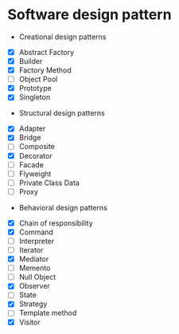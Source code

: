 # Software design pattern


- Creational design patterns

- [x] Abstract Factory
- [x] Builder
- [x] Factory Method
- [ ] Object Pool
- [x] Prototype
- [x] Singleton

- Structural design patterns

- [x] Adapter
- [x] Bridge
- [ ] Composite
- [x] Decorator
- [ ] Facade
- [ ] Flyweight
- [ ] Private Class Data
- [ ] Proxy

- Behavioral design patterns

- [X] Chain of responsibility
- [X] Command
- [ ] Interpreter
- [ ] Iterator
- [X] Mediator
- [ ] Memento
- [ ] Null Object
- [X] Observer
- [ ] State
- [x] Strategy
- [ ] Template method
- [x] Visitor
